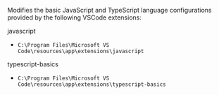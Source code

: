 Modifies the basic JavaScript and TypeScript language configurations provided by the following VSCode extensions:

javascript

- `C:\Program Files\Microsoft VS Code\resources\app\extensions\javascript`

typescript-basics

- `C:\Program Files\Microsoft VS Code\resources\app\extensions\typescript-basics`
